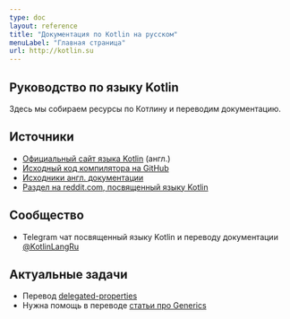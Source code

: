 ```yaml
---
type: doc
layout: reference
title: "Документация по Kotlin на русском"
menuLabel: "Главная страница"
url: http://kotlin.su
---
```



## Руководство по языку Kotlin

Здесь мы собираем ресурсы по Котлину и переводим документацию.


## Источники

* [Официальный сайт языка Kotlin](https://kotlinlang.org) (англ.)
* [Исходный код компилятора на GitHub](https://github.com/JetBrains/kotlin)
* [Исходники англ. документации](https://github.com/JetBrains/kotlin-web-site/tree/master/pages/docs/reference)
* [Раздел на reddit.com, посвященный языку Kotlin](https://www.reddit.com/r/Kotlin)

## Сообщество
* Telegram чат посвященный языку Kotlin и переводу документации [@KotlinLangRu](https://t.me/KotlinLangRu)

## Актуальные задачи
* Перевод [delegated-properties](http://kotlinlang.org/docs/reference/delegated-properties.html)
* Нужна помощь в переводе [статьи про Generics](/docs/reference/generics.html)
